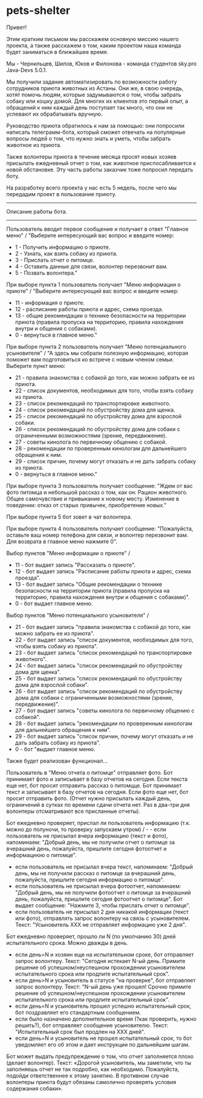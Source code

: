 # pets-shelter
Привет!

Этим кратким письмом мы расскажем основную миссию нашего проекта, а также расскажем о том, каким проектом наша команда будет заниматься в ближайшее время.

Мы - Чернильцев, Шилов, Юков и Филонова - команда студентов sky.pro Java-Devs 5.0.1.

Мы получили задание автоматизировать по возможности работу сотрудников приюта животных из Астаны. Они же, в свою очередь, хотят помочь людям, которые задумываются о том, чтобы забрать собаку или кошку домой. Для многих их клиентов это первый опыт, а обращений к ним каждый день поступает так много, что они не успевают их обрабатывать вручную.

Руководство приюта обратилось к нам за помощью: они попросили написать телеграмм-бота, который сможет отвечать на популярные вопросы людей о том, что нужно знать и уметь, чтобы забрать животное из приюта.

Также волонтеры приюта в течение месяца просят новых хозяев присылать ежедневный отчет о том, как животное приспосабливается к новой обстановке. Эту часть работы заказчик тоже попросил передать боту. 

На разработку всего проекта у нас есть 5 недель, после чего мы передадим проект в пользование приюту. 

*********************
Описание работы бота. 
*********************

Пользователь вводит первое сообщение и получает в ответ "Главное меню" / 
"Выберите интересующий вас вопрос и введите номер:
- 1 - Получить информацию о приюте.
- 2 - Узнать, как взять собаку из приюта.
- 3 - Прислать отчет о питомце.
- 4 - Оставить данные для связи, волонтер перезвонит вам. 
- 5 - Позвать волонтера."

При выборе пункта 1 пользователь получает "Меню информации о приюте" / 
"Выберите интересующий вас вопрос и введите номер:
- 11 - информация о приюте.
- 12 - расписание работы приюта и адрес, схема проезда.
- 13 - общие рекомендации о технике безопасности на территории приюта (правила пропуска на территорию, правила нахождения внутри и общения с собаками).
- 0 - вернуться в главное меню."

При выборе пункта 2 пользователь получает "Меню потенциального усыновителя" / 
"А здесь мы собрали полезную информацию, которая поможет вам подготовиться ко встрече с новым членом семьи. Выберите пункт меню:
- 21 - правила знакомства с собакой до того, как можно забрать ее из приюта. 
- 22 - список документов, необходимых для того, чтобы взять собаку из приюта.
- 23 - список рекомендаций по транспортировке животного.
- 24 - список рекомендаций по обустройству дома для щенка.
- 25 - список рекомендаций по обустройству дома для взрослой собаки.
- 26 - список рекомендаций по обустройству дома для собаки с ограниченными возможностями (зрение, передвижение).
- 27 - советы кинолога по первичному общению с собакой.
- 28 - рекомендации по проверенным кинологам для дальнейшего обращения к ним.
- 29 - список причин, почему могут отказать и не дать забрать собаку из приюта.
- 0 - вернуться в главное меню."

При выборе пункта 3 пользователь получает сообщение: 
"Ждем от вас фото питомца и небольшой рассказ о том, как он:
Рацион животного.
Общее самочувствие и привыкание к новому месту.
Изменение в поведении: отказ от старых привычек, приобретение новых."

При выборе пункта 5 бот зовет в чат волонтера. 

При выборе пункта 4 пользователь получает сообщение:
"Пожалуйста, оставьте ваш номер телефона для связи, и волонтер перезвонит вам. 
Для возврата в главное меню нажмите 0". 

Выбор пунктов "Меню информации о приюте" / 
- 11 - бот выдает запись "Рассказать о приюте". 
- 12 - бот выдает запись "Расписание работы приюта и адрес, схема проезда".
- 13 - бот выдает запись "Общие рекомендации о технике безопасности на территории приюта (правила пропуска на территорию, правила нахождения внутри и общения с собаками)". 
- 0 - бот выдает главное меню. 

Выбор пунктов "Меню потенциального усыновителя" /
- 21 - бот выдает запись "правила знакомства с собакой до того, как можно забрать ее из приюта". 
- 22 - бот выдает запись "список документов, необходимых для того, чтобы взять собаку из приюта".
- 23 - бот выдает запись "список рекомендаций по транспортировке животного".
- 24 - бот выдает запись "список рекомендаций по обустройству дома для щенка".
- 25 - бот выдает запись "список рекомендаций по обустройству дома для взрослой собаки".
- 26 - бот выдает запись "список рекомендаций по обустройству дома для собаки с ограниченными возможностями (зрение, передвижение)".
- 27 - бот выдает запись "советы кинолога по первичному общению с собакой".
- 28 - бот выдает запись "рекомендации по проверенным кинологам для дальнейшего обращения к ним".
- 29 - бот выдает запись "список причин, почему могут отказать и не дать забрать собаку из приюта".
- 0 - бот "выдает главное меню.

Также будет реализован функционал...

Пользователь в "Меню отчета о питомце" отправляет фото. 
Бот принимает фото и записывает в базу отчетов на сегодня. Если текста еще нет, бот просит отправить рассказ о питомцце. 
Бот принимает текст и записывает в базу отчетов на сегодня. Если фото еще нет, бот просит отправить фото. 
(Отчет нужно присылать каждый день, ограничений в сутках по времени сдачи отчета нет. Раз в два-три дня волонтеры отсматривают все присланные отчеты). 	
	
Бот ежедневно проверяет, прислал ли пользователь информацию (т.к. можно до полуночи, то проверку запускаем утром) / 	 - - если пользователь не присылал вчера информацию (текст и фото), напоминаем: "Добрый день, мы не получили отчет о питомце за вчерашний день, пожалуйста, пришлите сегодня фотоотчет и информациюю о питомце".
- если пользователь не присылал вчера текст, напоминаем: "Добрый день, мы не получили рассказ о питомце за вчерашний день, пожалуйста, пришлите сегодня информацию о питомце".
- если пользователь не присылал вчера фотоотчет, напоминаем: "Добрый день, мы не получили фотоотчет о питомце за вчерашний день, пожалуйста, пришлите сегодня фотоотчет о питомце".
Бот выдает сообщение: "Нажмите 3, чтобы прислать отчет о питомце".
- если пользователь не присылал 2 дня никакой информации (текст или фото), отправлять запрос волонтеру на связь с усыновителем. Текст: "Усыновитель ХХХ не отправляет информацию уже 2 дня". 

Бот ежедневно проверяет, прошло ли N (по умолчанию 30) дней испытательного срока. Можно дважды в день. 	
- если день=N и хозяин еще на испытательном сроке, бот отправляет запрос волонтеру. Текст: "Сегодня истекает N-ый день. Примите решение об успешном/неуспешном прохождении усыновителем  испытательного срока или продлите испытательный срок". 
- если день>N и усыновитель в статусе "на проверке", бот отправляет запрос волонтеру. Текст: "N-ый день уже прошел! Срочно примите решение об успешном/неуспешном прохождении усыновителем  испытательного срока или продлите испытательный срок". 
- если день=N и усыновитель прошел успешно испытательный срок, бот поздравляет его стандартным сообщением.
- если было назначено дополнительное время (?как проверить, нужно решить?), бот отправляет сообщение усыновителю. Текст: "Испытательный срок был продлен на XXX дней". 
- если день=N и усыновитель не прошел испытательный срок, то бот уведомляет его об этом и дает инструкции по дальнейшим шагам.

Бот может выдать предупреждение о том, что отчет заполняется плохо (делает волонтер). Текст: «Дорогой усыновитель, мы заметили, что ты заполняешь отчет не так подробно, как необходимо. Пожалуйста, подойди ответственнее к этому занятию. В противном случае волонтеры приюта будут обязаны самолично проверять условия содержания собаки».
